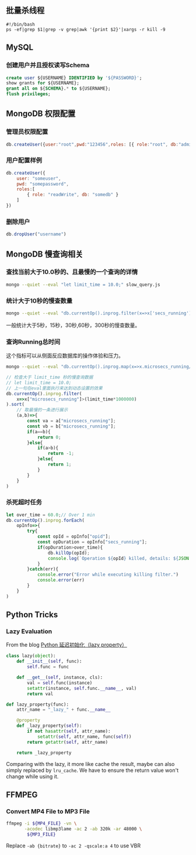 ## 批量杀线程

```
#!/bin/bash
ps -ef|grep $1|grep -v grep|awk '{print $2}'|xargs -r kill -9
```

## MySQL

### 创建用户并且授权读写Schema

```sql
create user ${USERNAME} IDENTIFIED by '${PASSWORD}';
show grants for ${USERNAME};
grant all on ${SCHEMA}.* to ${USERNAME};
flush privileges;
```

## MongoDB 权限配置

### 管理员权限配置
```javascript
db.createUser({user:"root",pwd:"123456",roles: [{ role:"root", db:"admin"}]})
```

### 用户配置样例
```javascript
db.createUser({ 
    user: "someuser",
    pwd: "somepassword",
    roles:[
        { role: "readWrite", db: "somedb" }
    ]
})
```
### 删除用户

```javascript
db.dropUser("username")
```

## MongoDB 慢查询相关

### 查找当前大于10.0秒的、且最慢的一个查询的详情
```bash
mongo --quiet --eval "let limit_time = 10.0;" slow_query.js
```

### 统计大于10秒的慢查数量
```bash
mongo --quiet --eval "db.currentOp().inprog.filter(x=>x['secs_running']>10).length"
```

一般统计大于5秒，15秒，30秒,60秒，300秒的慢查数量。

### 查询Running总时间

这个指标可以从侧面反应数据库的操作体验和压力。

```bash
mongo --quiet --eval "db.currentOp().inprog.map(x=>x.microsecs_running/1000000.0).reduce((a,b)=>a+b)"
```

```javascript
// 检查大于 limit_time 秒的慢查询数据
// let limit_time = 10.0;
// 上一句在eval里面执行来达到动态设置的效果
db.currentOp().inprog.filter(
    x=>x["microsecs_running"]>(limit_time*1000000)
).sort(
    // 取最慢的一条进行展示
    (a,b)=>{
        const va = a["microsecs_running"];
        const vb = b["microsecs_running"];
        if(a==b){
            return 0;
        }else{
            if(a>b){
                return -1;
            }else{
                return 1;
            }
        }
    }
)
```

### 杀死超时任务

```javascript
let over_time = 60.0;// Over 1 min
db.currentOp().inprog.forEach(
    opInfo=>{
        try{
            const opId = opInfo["opid"];
            const opDuration = opInfo["secs_running"];
            if(opDuration>over_time){
                db.killOp(opId);
                console.log(`Operation ${opId} killed, details: ${JSON.stringify(opInfo)}`)
            }
        }catch(err){
            console.error("Error while executing killing filter.")
            console.error(err)
        }
    }
)
```


## Python Tricks

### Lazy Evaluation

From the blog [Python 延迟初始化（lazy property）](https://segmentfault.com/a/1190000005818249)

```python
class lazy(object):
    def __init__(self, func):
        self.func = func

    def __get__(self, instance, cls):
        val = self.func(instance)
        setattr(instance, self.func.__name__, val)
        return val

def lazy_property(func):
    attr_name = "_lazy_" + func.__name__

    @property
    def _lazy_property(self):
        if not hasattr(self, attr_name):
            setattr(self, attr_name, func(self))
        return getattr(self, attr_name)

    return _lazy_property
```

Comparing with the lazy, it more like cache the result, maybe can also simply replaced by `lru_cache`.
We have to ensure the return value won't change while using it.


## FFMPEG

### Convert MP4 File to MP3 File

```bash
ffmpeg -i ${MP4_FILE} -vn \
       -acodec libmp3lame -ac 2 -ab 320k -ar 48000 \
        ${MP3_FILE}
```

Replace `-ab {bitrate}` to `-ac 2 -qscale:a 4` to use VBR
